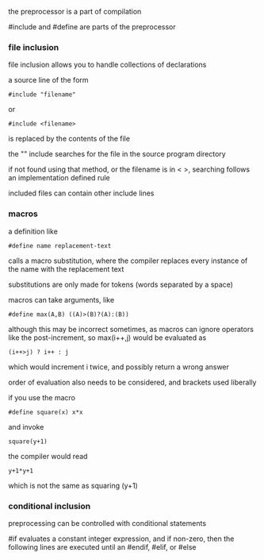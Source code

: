 the preprocessor is a part of compilation

\#include and \#define are parts of the preprocessor


### file inclusion

file inclusion allows you to handle collections of declarations

a source line of the form

```
#include "filename"
```
or 
```
#include <filename>
```
is replaced by the contents of the file

the "" include searches for the file in the source program directory

if not found using that method, or the filename is in < >, searching follows an implementation defined rule

included files can contain other include lines

### macros

a definition like

```
#define name replacement-text
```

calls a macro substitution, where the compiler replaces every instance of the name with the replacement text

substitutions are only made for tokens (words separated by a space)

macros can take arguments, like

```
#define max(A,B) ((A)>(B)?(A):(B))
```
although this may be incorrect sometimes, as macros can ignore operators like the post-increment, so max(i++,j) would be evaluated as

```
(i++>j) ? i++ : j
```

which would increment i twice, and possibly return a wrong answer

order of evaluation also needs to be considered, and brackets used liberally

if you use the macro
```
#define square(x) x*x
```
and invoke 
```
square(y+1)
```
the compiler would read

```
y+1*y+1
```
which is not the same as  squaring (y+1)

### conditional inclusion

preprocessing can be controlled with conditional statements

\#if evaluates a constant integer expression, and if non-zero, then the following lines are executed until an \#endif, \#elif, or \#else